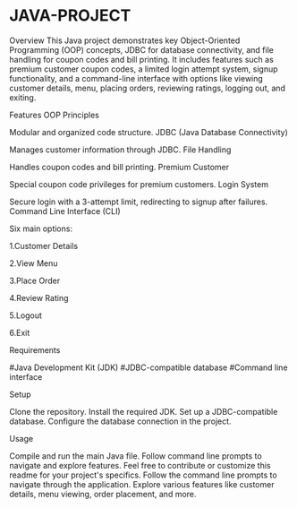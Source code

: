 # JAVA-PROJECT

Overview
This Java project demonstrates key Object-Oriented Programming (OOP) concepts, JDBC for database connectivity, and file handling for coupon codes and bill printing. It includes features such as premium customer coupon codes, a limited login attempt system, signup functionality, and a command-line interface with options like viewing customer details, menu, placing orders, reviewing ratings, logging out, and exiting.

Features
OOP Principles

Modular and organized code structure.
JDBC (Java Database Connectivity)

Manages customer information through JDBC.
File Handling

Handles coupon codes and bill printing.
Premium Customer

Special coupon code privileges for premium customers.
Login System

Secure login with a 3-attempt limit, redirecting to signup after failures.
Command Line Interface (CLI)

Six main options:
  
  1.Customer Details
  
  2.View Menu
  
  3.Place Order
  
  4.Review Rating
  
  5.Logout
  
  6.Exit

  
Requirements

#Java Development Kit (JDK)
#JDBC-compatible database
#Command line interface


Setup

Clone the repository.
Install the required JDK.
Set up a JDBC-compatible database.
Configure the database connection in the project.


Usage

Compile and run the main Java file.
Follow command line prompts to navigate and explore features.
Feel free to contribute or customize this readme for your project's specifics.
Follow the command line prompts to navigate through the application.
Explore various features like customer details, menu viewing, order placement, and more.
